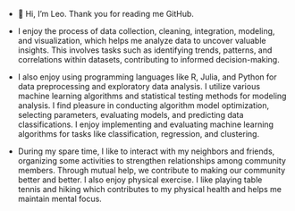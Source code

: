 - 👋 Hi, I’m Leo. Thank you for reading me GitHub. 

- I enjoy the process of data collection, cleaning, integration, modeling, and visualization, which helps me analyze data to uncover valuable insights. This involves tasks such as identifying trends, patterns, and correlations within datasets, contributing to informed decision-making.

- I also enjoy using programming languages like R, Julia, and Python for data preprocessing and exploratory data analysis.  I utilize various machine learning algorithms and statistical testing methods for modeling analysis. I find pleasure in conducting algorithm model optimization, selecting parameters, evaluating models, and predicting data classifications. I enjoy implementing and evaluating machine learning algorithms for tasks like classification, regression, and clustering.

- During my spare time, I like to interact with my neighbors and friends, organizing some activities to strengthen relationships among community members. Through mutual help, we contribute to making our community better and better. I also enjoy physical exercise. I like playing table tennis and hiking which contributes to my physical health and helps me maintain mental focus. 

